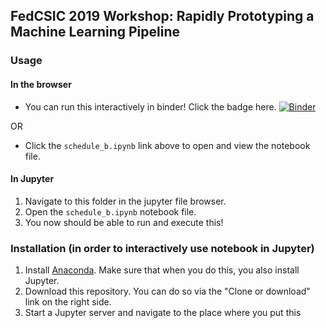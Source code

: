 ## FedCSIC 2019 Workshop: Rapidly Prototyping a Machine Learning Pipeline

### Usage
#### In the browser
- You can run this interactively in binder! Click the badge here.
[![Binder](https://mybinder.org/badge_logo.svg)](https://mybinder.org/v2/gh/cmoscardi/fedcasic_2019/master)

OR

- Click the `schedule_b.ipynb` link above to open and view the notebook file.

#### In Jupyter
1. Navigate to this folder in the jupyter file browser.
2. Open the `schedule_b.ipynb` notebook file.
3. You now should be able to run and execute this!

### Installation (in order to interactively use notebook in Jupyter)
1. Install [Anaconda](https://www.anaconda.com/distribution/). Make sure that when you do this, you also install Jupyter.
2. Download this repository. You can do so via the "Clone or download" link on the right side.
3. Start a Jupyter server and navigate to the place where you put this 
